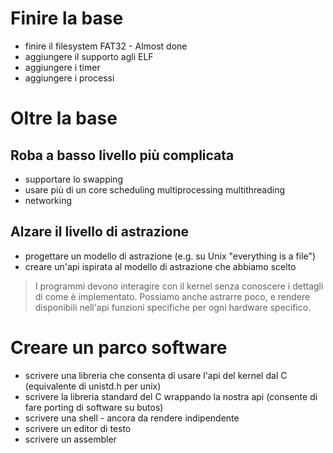# Finire la base
- finire il filesystem FAT32 - Almost done
- aggiungere il supporto agli ELF
- aggiungere i timer
- aggiungere i processi

# Oltre la base
## Roba a basso livello più complicata
- supportare lo swapping
- usare più di un core
    scheduling
    multiprocessing
    multithreading
- networking

## Alzare il livello di astrazione
- progettare un modello di astrazione (e.g. su Unix "everything is a file")
- creare un'api ispirata al modello di astrazione che abbiamo scelto

> I programmi devono interagire con il kernel senza conoscere i dettagli di come è implementato. Possiamo anche astrarre poco, e rendere disponibili nell'api funzioni specifiche per ogni hardware specifico.

# Creare un parco software
- scrivere una libreria che consenta di usare l'api del kernel dal C (equivalente di unistd.h per unix)
- scrivere la libreria standard del C wrappando la nostra api (consente di fare porting di software su butos)
- scrivere una shell - ancora da rendere indipendente
- scrivere un editor di testo
- scrivere un assembler
